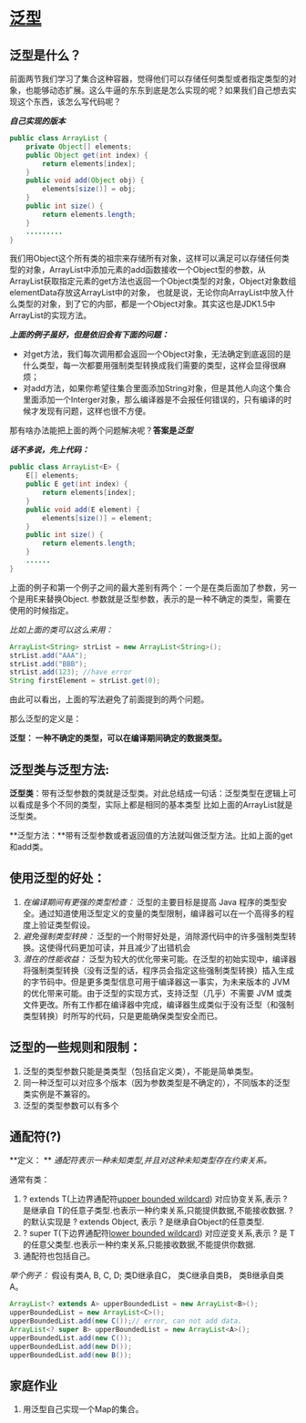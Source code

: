 # [泛型](https://docs.oracle.com/javase/tutorial/java/generics/index.html)

## 泛型是什么？

前面两节我们学习了集合这种容器，觉得他们可以存储任何类型或者指定类型的对象，也能够动态扩展。这么牛逼的东东到底是怎么实现的呢？如果我们自己想去实现这个东西，该怎么写代码呢？

***自己实现的版本***

```java
public class ArrayList {
    private Object[] elements;
    public Object get(int index) {
        return elements[index];
    }
    public void add(Object obj) {
        elements[size()] = obj;
    }
    public int size() {
        return elements.length;
    }
    .........
}
```

我们用Object这个所有类的祖宗来存储所有对象，这样可以满足可以存储任何类型的对象，ArrayList中添加元素的add函数接收一个Object型的参数，从ArrayList获取指定元素的get方法也返回一个Object类型的对象，Object对象数组elementData存放这ArrayList中的对象， 也就是说，无论你向ArrayList中放入什么类型的对象，到了它的内部，都是一个Object对象。其实这也是JDK1.5中ArrayList的实现方法。

***上面的例子虽好，但是依旧会有下面的问题：***

* 对get方法，我们每次调用都会返回一个Object对象，无法确定到底返回的是什么类型，每一次都要用强制类型转换成我们需要的类型，这样会显得很麻烦；
* 对add方法，如果你希望往集合里面添加String对象，但是其他人向这个集合里面添加一个Interger对象，那么编译器是不会报任何错误的，只有编译的时候才发现有问题，这样也很不方便。

那有啥办法能把上面的两个问题解决呢？**答案是*泛型***

***话不多说，先上代码：***

```java
public class ArrayList<E> {
    E[] elements;
    public E get(int index) {
        return elements[index];
    }
    public void add(E element) {
        elements[size()] = element;
    }
    public int size() {
        return elements.length;
    }
    ......
}
```

上面的例子和第一个例子之间的最大差别有两个：一个是在类后面加了<E>参数，另一个是用E来替换Object.
参数<E>就是泛型参数，表示的是一种不确定的类型，需要在使用的时候指定。

*比如上面的类可以这么来用：*

```java
ArrayList<String> strList = new ArrayList<String>();
strList.add("AAA");
strList.add("BBB");
strList.add(123); //have error
String firstElement = strList.get(0);
```
由此可以看出，上面的写法避免了前面提到的两个问题。

那么泛型的定义是：

**泛型： 一种不确定的类型，可以在编译期间确定的数据类型。**



## 泛型类与泛型方法:

**泛型类**：带有泛型参数的类就是泛型类。对此总结成一句话：泛型类型在逻辑上可以看成是多个不同的类型，实际上都是相同的基本类型 比如上面的ArrayList就是泛型类。

**泛型方法：**带有泛型参数或者返回值的方法就叫做泛型方法。比如上面的get和add类。



## 使用泛型的好处：

1. *在编译期间有更强的类型检查：* 泛型的主要目标是提高 Java 程序的类型安全。通过知道使用泛型定义的变量的类型限制，编译器可以在一个高得多的程度上验证类型假设。
2. *避免强制类型转换：* 泛型的一个附带好处是，消除源代码中的许多强制类型转换。这使得代码更加可读，并且减少了出错机会
3. *潜在的性能收益：* 泛型为较大的优化带来可能。在泛型的初始实现中，编译器将强制类型转换（没有泛型的话，程序员会指定这些强制类型转换）插入生成的字节码中。但是更多类型信息可用于编译器这一事实，为未来版本的 JVM 的优化带来可能。由于泛型的实现方式，支持泛型（几乎）不需要 JVM 或类文件更改。所有工作都在编译器中完成，编译器生成类似于没有泛型（和强制类型转换）时所写的代码，只是更能确保类型安全而已。



## 泛型的一些规则和限制：

1. 泛型的类型参数只能是类类型（包括自定义类），不能是简单类型。
2. 同一种泛型可以对应多个版本（因为参数类型是不确定的），不同版本的泛型类实例是不兼容的。
3. 泛型的类型参数可以有多个



## 通配符(?)

**定义： ** *通配符表示一种未知类型,并且对这种未知类型存在约束关系。*

通常有类：

1. ? extends T(上边界通配符[upper bounded wildcard](https://docs.oracle.com/javase/tutorial/java/generics/upperBounded.html)) 对应协变关系,表示 ? 是继承自 T的任意子类型.也表示一种约束关系,只能提供数据,不能接收数据. ? 的默认实现是 ? extends Object, 表示 ? 是继承自Object的任意类型.
2. ? super T(下边界通配符[lower bounded wildcard](https://docs.oracle.com/javase/tutorial/java/generics/unboundedWildcards.html)) 对应逆变关系,表示 ? 是 T的任意父类型.也表示一种约束关系,只能接收数据,不能提供你数据.
3. 通配符也包括自己。

*举个例子：*
假设有类A, B, C, D; 类D继承自C， 类C继承自类B， 类B继承自类A。

```java
ArrayList<? extends A> upperBoundedList = new ArrayList<B>();
upperBoundedList = new ArrayList<C>();
upperBoundedList.add(new C());// error, can not add data.
ArrayList<? super B> upperBoundedList = new ArrayList<A>();
upperBoundedList.add(new C());
upperBoundedList.add(new D());
upperBoundedList.add(new B());
```



## 家庭作业

1. 用泛型自己实现一个Map的集合。